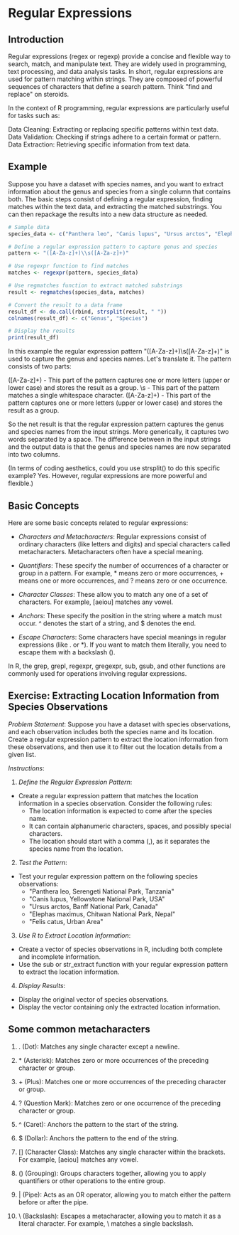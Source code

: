 # Regular Expressions


## Introduction
Regular expressions (regex or regexp) provide a concise and flexible way to search, match, and manipulate text. They are widely used in programming, text processing, and data analysis tasks. In short, regular expressions are used for pattern matching within strings. They are composed of powerful sequences of characters that define a search pattern. Think "find and replace" on steroids.

In the context of R programming, regular expressions are particularly useful for tasks such as:

Data Cleaning: Extracting or replacing specific patterns within text data.
Data Validation: Checking if strings adhere to a certain format or pattern.
Data Extraction: Retrieving specific information from text data.

## Example
Suppose you have a dataset with species names, and you want to extract information about the genus and species from a single column that contains both. The basic steps consist of defining a regular expression, finding matches within the text data, and extracting the matched substrings. You can then repackage the results into a new data structure as needed.

```R
# Sample data
species_data <- c("Panthera leo", "Canis lupus", "Ursus arctos", "Elephas maximus", "Felis catus")

# Define a regular expression pattern to capture genus and species
pattern <- "([A-Za-z]+)\\s([A-Za-z]+)"

# Use regexpr function to find matches
matches <- regexpr(pattern, species_data)

# Use regmatches function to extract matched substrings
result <- regmatches(species_data, matches)

# Convert the result to a data frame
result_df <- do.call(rbind, strsplit(result, " "))
colnames(result_df) <- c("Genus", "Species")

# Display the results
print(result_df)
```

In this example the regular expression pattern "([A-Za-z]+)\\s([A-Za-z]+)" is used to capture the genus and species names. Let's translate it. The pattern consists of two parts:

([A-Za-z]+) - This part of the pattern captures one or more letters (upper or lower case) and stores the result as a group.
\\s - This part of the pattern matches a single whitespace character.
([A-Za-z]+) - This part of the pattern captures one or more letters (upper or lower case) and stores the result as a group.

So the net result is that the regular expression pattern captures the genus and species names from the input strings. More generically, it captures two words separated by a space. The difference between in the input strings and the output data is that the genus and species names are now separated into two columns. 

(In terms of coding aesthetics, could you use strsplit() to do this specific example? Yes. However, regular expressions are more powerful and flexible.)


## Basic Concepts
Here are some basic concepts related to regular expressions:

- *Characters and Metacharacters*: Regular expressions consist of ordinary characters (like letters and digits) and special characters called metacharacters. Metacharacters often have a special meaning.

- *Quantifiers*: These specify the number of occurrences of a character or group in a pattern. For example, * means zero or more occurrences, + means one or more occurrences, and ? means zero or one occurrence.

- *Character Classes*: These allow you to match any one of a set of characters. For example, [aeiou] matches any vowel.

- *Anchors*: These specify the position in the string where a match must occur. ^ denotes the start of a string, and $ denotes the end.

- *Escape Characters*: Some characters have special meanings in regular expressions (like . or *). If you want to match them literally, you need to escape them with a backslash (\).

In R, the grep, grepl, regexpr, gregexpr, sub, gsub, and other functions are commonly used for operations involving regular expressions.


## Exercise: Extracting Location Information from Species Observations
*Problem Statement*:
Suppose you have a dataset with species observations, and each observation includes both the species name and its location. Create a regular expression pattern to extract the location information from these observations, and then use it to filter out the location details from a given list.

*Instructions*:
1. *Define the Regular Expression Pattern*:

- Create a regular expression pattern that matches the location information in a species observation. Consider the following rules:
   - The location information is expected to come after the species name.
   - It can contain alphanumeric characters, spaces, and possibly special characters.
   - The location should start with a comma (,), as it separates the species name from the location.

2. *Test the Pattern*:

- Test your regular expression pattern on the following species observations:
  - "Panthera leo, Serengeti National Park, Tanzania"
  - "Canis lupus, Yellowstone National Park, USA"
  - "Ursus arctos, Banff National Park, Canada"
  - "Elephas maximus, Chitwan National Park, Nepal"
  - "Felis catus, Urban Area"

3. *Use R to Extract Location Information*:

- Create a vector of species observations in R, including both complete and incomplete information.
- Use the sub or str_extract function with your regular expression pattern to extract the location information.

4. *Display Results*:

- Display the original vector of species observations.
- Display the vector containing only the extracted location information.

## Some common metacharacters
1. . (Dot): Matches any single character except a newline.

2. \* (Asterisk): Matches zero or more occurrences of the preceding character or group.

3. \+ (Plus): Matches one or more occurrences of the preceding character or group.

4. ? (Question Mark): Matches zero or one occurrence of the preceding character or group.

5. ^ (Caret): Anchors the pattern to the start of the string.

6. $ (Dollar): Anchors the pattern to the end of the string.

7. [] (Character Class): Matches any single character within the brackets. For example, [aeiou] matches any vowel.

8. () (Grouping): Groups characters together, allowing you to apply quantifiers or other operations to the entire group.

9. | (Pipe): Acts as an OR operator, allowing you to match either the pattern before or after the pipe.

10. \ (Backslash): Escapes a metacharacter, allowing you to match it as a literal character. For example, \\ matches a single backslash.